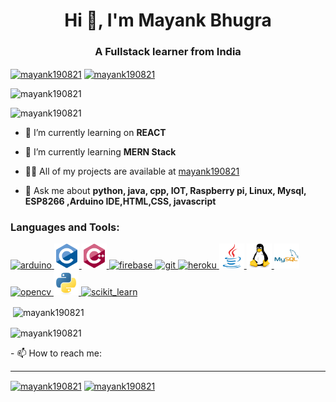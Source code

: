 <h1 align="center">Hi 👋, I'm Mayank Bhugra</h1>
<h3 align="center">A Fullstack learner from India</h3>
<p>
 <a href = "https://linkedin.com/in/mayank-bhugra-582588199/"> <img align="center" src="https://img.shields.io/badge/-Mayank%20Bhugra-blue?style=flat-square&logo=Linkedin&logoColor=white&link=https://linkedin.com/in/mayank-bhugra-582588199/" alt="mayank190821" /></a>
<a href="https://twitter.com/bhugramayank"><img align="center" src="https://img.shields.io/badge/-Mayank%20Bhugra-blue?style=flat-square&logo=Twitter&logoColor=white&link=https://twitter.com/bhugramayank" alt="mayank190821" /></a>
</p>
<p align="left"> <img src="https://komarev.com/ghpvc/?username=mayank190821&label=Profile%20views&color=0e75b6&style=flat" alt="mayank190821" /> </p>

<p align="left"> <img src="https://github-profile-trophy.vercel.app/?username=mayank190821" alt="mayank190821" /> </p>

- 🔭 I’m currently learning on **REACT**

- 🌱 I’m currently learning **MERN Stack**

- 👨‍💻 All of my projects are available at [mayank190821](mayank190821)

- 💬 Ask me about **python, java, cpp, IOT, Raspberry pi, Linux, Mysql, ESP8266 ,Arduino IDE,HTML,CSS, javascript**

<h3 align="left">Languages and Tools:</h3>
<p align="left"> <a href="https://www.arduino.cc/" target="_blank"> <img src="https://cdn.worldvectorlogo.com/logos/arduino-1.svg" alt="arduino" width="40" height="40"/> </a> <a href="https://www.cprogramming.com/" target="_blank"> <img src="https://raw.githubusercontent.com/devicons/devicon/master/icons/c/c-original.svg" alt="c" width="40" height="40"/> </a> <a href="https://www.w3schools.com/cpp/" target="_blank"> <img src="https://raw.githubusercontent.com/devicons/devicon/master/icons/cplusplus/cplusplus-original.svg" alt="cplusplus" width="40" height="40"/> </a> <a href="https://firebase.google.com/" target="_blank"> <img src="https://www.vectorlogo.zone/logos/firebase/firebase-icon.svg" alt="firebase" width="40" height="40"/> </a> <a href="https://git-scm.com/" target="_blank"> <img src="https://www.vectorlogo.zone/logos/git-scm/git-scm-icon.svg" alt="git" width="40" height="40"/> </a> <a href="https://heroku.com" target="_blank"> <img src="https://www.vectorlogo.zone/logos/heroku/heroku-icon.svg" alt="heroku" width="40" height="40"/> </a> <a href="https://www.java.com" target="_blank"> <img src="https://raw.githubusercontent.com/devicons/devicon/master/icons/java/java-original.svg" alt="java" width="40" height="40"/> </a> <a href="https://www.linux.org/" target="_blank"> <img src="https://raw.githubusercontent.com/devicons/devicon/master/icons/linux/linux-original.svg" alt="linux" width="40" height="40"/> </a> <a href="https://www.mysql.com/" target="_blank"> <img src="https://raw.githubusercontent.com/devicons/devicon/master/icons/mysql/mysql-original-wordmark.svg" alt="mysql" width="40" height="40"/> </a> <a href="https://opencv.org/" target="_blank"> <img src="https://www.vectorlogo.zone/logos/opencv/opencv-icon.svg" alt="opencv" width="40" height="40"/> </a> <a href="https://www.python.org" target="_blank"> <img src="https://raw.githubusercontent.com/devicons/devicon/master/icons/python/python-original.svg" alt="python" width="40" height="40"/> </a>
 <a href="https://scikit-learn.org/" target="_blank"> <img src="https://upload.wikimedia.org/wikipedia/commons/0/05/Scikit_learn_logo_small.svg" alt="scikit_learn" width="40" height="40"/> </a> </p>



<p>&nbsp;<img align="center" src="https://github-readme-stats.vercel.app/api?username=mayank190821&show_icons=true&locale=en" alt="mayank190821" /></p>

<p><img align="center" src="https://github-readme-streak-stats.herokuapp.com/?user=mayank190821&" alt="mayank190821" /></p>
- 📫 How to reach me:
<hr/>

<p>
 <a href = "https://linkedin.com/in/mayank-bhugra-582588199/"> <img align="center" src="https://img.shields.io/badge/-Mayank%20Bhugra-blue?style=flat-square&logo=Linkedin&logoColor=white&link=https://linkedin.com/in/mayank-bhugra-582588199/" alt="mayank190821" /></a>
<a href="https://twitter.com/bhugramayank"><img align="center" src="https://img.shields.io/badge/-Mayank%20Bhugra-blue?style=flat-square&logo=Twitter&logoColor=white&link=https://twitter.com/bhugramayank" alt="mayank190821" /></a>
</p>
